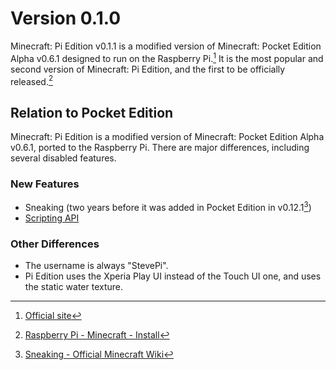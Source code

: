 # Version 0.1.0

Minecraft: Pi Edition v0.1.1 is a modified version of Minecraft: Pocket
Edition Alpha v0.6.1 designed to run on the Raspberry Pi.[^1] It is the
most popular and second version of Minecraft: Pi Edition, and the first
to be officially released.[^2]

## Relation to Pocket Edition

Minecraft: Pi Edition is a modified version of Minecraft: Pocket Edition
Alpha v0.6.1, ported to the Raspberry Pi. There are major differences,
including several disabled features.

### New Features

* Sneaking (two years before it was added in Pocket Edition in v0.12.1[^3])
* [Scripting API](Scripting_API.md)

### Other Differences

* The username is always "StevePi".
* Pi Edition uses the Xperia Play UI instead of the Touch UI one, and uses the static water texture.

[^1]: [Official site](https://www.minecraft.net/en-us/edition/pi)
[^2]: [Raspberry Pi - Minecraft - Install](https://www.stuffaboutcode.com/2013/02/raspberry-pi-minecraft-install.html)
[^3]: [Sneaking - Official Minecraft Wiki](https://minecraft.gamepedia.com/Sneaking#History)